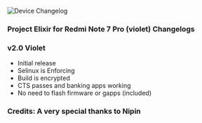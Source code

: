 ![Device Changelog](https://i.imgur.com/C0Wcdr5.png)

### Project Elixir for Redmi Note 7 Pro (violet) Changelogs

### v2.0 Violet

- Initial release
- Selinux is Enforcing
- Build is encrypted
- CTS passes and banking apps working
- No need to flash firmware or gapps (included)

### Credits: A very special thanks to Nipin 
